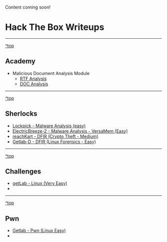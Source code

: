 Content coming soon!

<a id="top"></a>
# Hack The Box Writeups

---

[^top](#top)
## Academy
+ Malicious Document Analysis Module
  + [RTF Analysis](https://github.com/FidgetCube/HackTheBox_writeups/blob/main/academy/malicious%20document%20analysis/rtf.md)
  + [DOC Analysis](https://github.com/FidgetCube/HackTheBox_writeups/blob/main/academy/malicious%20document%20analysis/doc.md)

---

[^top](#top)
## Sherlocks
+ [Lockpick - Malware Analysis (easy)](https://github.com/FidgetCube/HackTheBox_writeups/blob/main/sherlocks/lockpick/readme.md)
+ [ElectricBreeze-2 - Malware Analysis - VersaMem (Easy)](https://github.com/FidgetCube/HackTheBox_writeups/blob/main/sherlocks/electricBreeze-2/readme.md)
+ [reachKart - DFIR (Crypto Theft - Medium)](https://github.com/FidgetCube/HackTheBox_writeups/blob/main/sherlocks/reachKart/readme.md)
+ [Getlab-D - DFIR (Linux Forensics - Easy)](https://github.com/FidgetCube/HackTheBox_writeups/tree/main/sherlocks/getlab-D#readme)


---

[^top](#top)
## Challenges
+ [getLab - Linux (Very Easy)](#)
+ [](#)


---

[^top](#top)
## Pwn
+ [Getlab - Pwn (Linux Easy)](https://github.com/FidgetCube/HackTheBox_writeups/blob/main/pwn/getLab/readme.md)
+ [](#)

